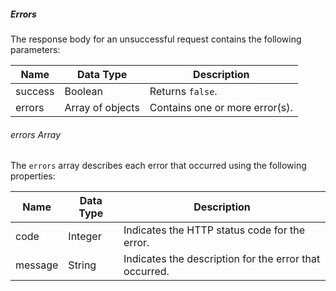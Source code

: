 ##### Errors

The response body for an unsuccessful request contains the following parameters:

|Name|Data Type|Description|
|--- |--- |--- |
|success|Boolean|Returns `false`.|
|errors|Array of objects|Contains one or more error(s).|

###### errors Array

The `errors` array describes each error that occurred using the following properties:

|Name|Data Type|Description|
|--- |--- |--- |
|code|Integer|Indicates the HTTP status code for the error.|
|message|String|Indicates the description for the error that occurred.|

